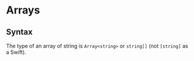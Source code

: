 # Arrays

## Syntax

The type of an array of string is `Array<string>` or `string[]` (not `[string]` as a Swift).
